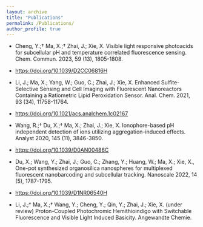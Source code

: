 ```yaml
---
layout: archive
title: "Publications"
permalink: /Publications/
author_profile: true
---
```


* Cheng, Y.;† Ma, X.;† Zhai, J.; Xie, X. Visible light responsive photoacids for subcellular pH and temperature correlated fluorescence sensing. Chem. Commun. 2023, 59 (13), 1805-1808. 
* https://doi.org/10.1039/D2CC06816H

* Li, J.; Ma, X.; Yang, W.; Guo, C.; Zhai, J.; Xie, X. Enhanced Sulfite-Selective Sensing and Cell Imaging with Fluorescent Nanoreactors Containing a Ratiometric Lipid Peroxidation Sensor. Anal. Chem. 2021, 93 (34), 11758-11764.
* https://doi.org/10.1021/acs.analchem.1c02167

* Wang, R.;† Du, X.;† Ma, X.; Zhai, J.; Xie, X. Ionophore-based pH independent detection of ions utilizing aggregation-induced effects. Analyst 2020, 145 (11), 3846-3850.
* https://doi.org/10.1039/D0AN00486C

* Du, X.; Wang, Y.; Zhai, J.; Guo, C.; Zhang, Y.; Huang, W.; Ma, X.; Xie, X., One-pot synthesized organosilica nanospheres for multiplexed fluorescent nanobarcoding and subcellular tracking. Nanoscale 2022, 14 (5), 1787-1795.
* https://doi.org/10.1039/D1NR06540H

* Li, J.;† Ma, X.;† Wang, Y.; Cheng, Y.; Qin, Y.; Zhai, J.; Xie, X. (under review) Proton-Coupled Photochromic Hemithioindigo with Switchable Fluorescence and Visible Light Induced Basicity. Angewandte Chemie. 
